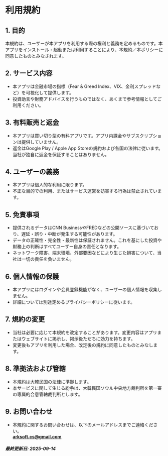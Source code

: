 # 利用規約

## 1. 目的
本規約は、ユーザーが本アプリを利用する際の権利と義務を定めるものです。本アプリをインストール・起動または利用することにより、本規約／本ポリシーに同意したものとみなされます。

## 2. サービス内容
- 本アプリは金融市場の指標（Fear &amp; Greed Index、VIX、金利スプレッドなど）を可視化して提供します。  
- 投資助言や財務アドバイスを行うものではなく、あくまで参考情報としてご利用ください。  

## 3. 有料販売と返金
- 本アプリは買い切り型の有料アプリです。アプリ内課金やサブスクリプションは提供していません。  
- 返金はGoogle Play / Apple App Storeの規約および各国の法律に従います。当社が独自に返金を保証することはありません。  

## 4. ユーザーの義務
- 本アプリは個人的な利用に限ります。  
- 不正な目的での利用、またはサービス運営を妨害する行為は禁止されています。  

## 5. 免責事項
- 提供されるデータはCNN BusinessやFREDなどの公開ソースに基づいており、遅延・誤り・中断が発生する可能性があります。  
- データの正確性・完全性・最新性は保証されません。これを基にした投資や財務上の判断はすべてユーザー自身の責任となります。  
- ネットワーク障害、端末環境、外部要因などにより生じた損害について、当社は一切の責任を負いません。  

## 6. 個人情報の保護
- 本アプリにはログインや会員登録機能がなく、ユーザーの個人情報を収集しません。  
- 詳細については別途定めるプライバシーポリシーに従います。  

## 7. 規約の変更
- 当社は必要に応じて本規約を改定することがあります。変更内容はアプリまたはウェブサイトに掲示し、掲示後ただちに効力を持ちます。  
- 変更後もアプリを利用した場合、改定後の規約に同意したものとみなします。  

## 8. 準拠法および管轄
- 本規約は大韓民国の法律に準拠します。  
- 本サービスに関して生じる紛争は、大韓民国ソウル中央地方裁判所を第一審の専属的合意管轄裁判所とします。  

## 9. お問い合わせ
- 本規約に関するお問い合わせは、以下のメールアドレスまでご連絡ください。  
**arksoft.cs@gmail.com**

##### 最終更新日: 2025-09-14